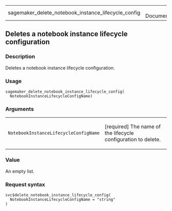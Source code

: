 <table style="width: 100%;">
<tbody>
<tr class="odd">
<td>sagemaker_delete_notebook_instance_lifecycle_config</td>
<td style="text-align: right;">R Documentation</td>
</tr>
</tbody>
</table>

## Deletes a notebook instance lifecycle configuration

### Description

Deletes a notebook instance lifecycle configuration.

### Usage

    sagemaker_delete_notebook_instance_lifecycle_config(
      NotebookInstanceLifecycleConfigName)

### Arguments

<table>
<colgroup>
<col style="width: 35%" />
<col style="width: 65%" />
</colgroup>
<tbody>
<tr class="odd">
<td><code
id="sagemaker_delete_notebook_instance_lifecycle_config_:_NotebookInstanceLifecycleConfigName">NotebookInstanceLifecycleConfigName</code></td>
<td><p>[required] The name of the lifecycle configuration to
delete.</p></td>
</tr>
</tbody>
</table>

### Value

An empty list.

### Request syntax

    svc$delete_notebook_instance_lifecycle_config(
      NotebookInstanceLifecycleConfigName = "string"
    )
